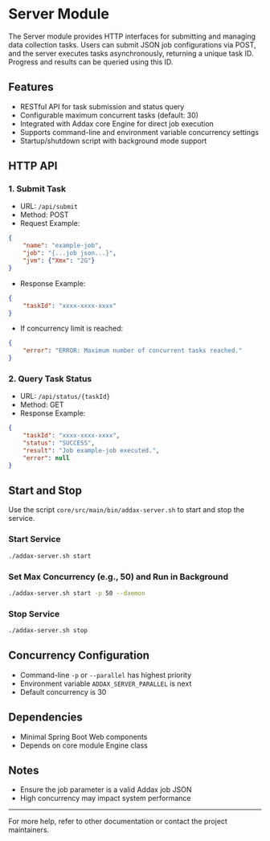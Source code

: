 # Server Module

The Server module provides HTTP interfaces for submitting and managing data collection tasks. Users can submit JSON job configurations via POST, and the server executes tasks asynchronously, returning a unique task ID. Progress and results can be queried using this ID.

## Features
- RESTful API for task submission and status query
- Configurable maximum concurrent tasks (default: 30)
- Integrated with Addax core Engine for direct job execution
- Supports command-line and environment variable concurrency settings
- Startup/shutdown script with background mode support

## HTTP API

### 1. Submit Task
- URL: `/api/submit`
- Method: POST
- Request Example:
```json
{
    "name": "example-job",
    "job": "{...job json...}",
    "jvm": {"Xmx": "2G"}
}
```
- Response Example:
```json
{
    "taskId": "xxxx-xxxx-xxxx"
}
```
- If concurrency limit is reached:
```json
{
    "error": "ERROR: Maximum number of concurrent tasks reached."
}
```

### 2. Query Task Status
- URL: `/api/status/{taskId}`
- Method: GET
- Response Example:
```json
{
    "taskId": "xxxx-xxxx-xxxx",
    "status": "SUCCESS",
    "result": "Job example-job executed.",
    "error": null
}
```

## Start and Stop

Use the script `core/src/main/bin/addax-server.sh` to start and stop the service.

### Start Service
```bash
./addax-server.sh start
```

### Set Max Concurrency (e.g., 50) and Run in Background
```bash
./addax-server.sh start -p 50 --daemon
```

### Stop Service
```bash
./addax-server.sh stop
```

## Concurrency Configuration
- Command-line `-p` or `--parallel` has highest priority
- Environment variable `ADDAX_SERVER_PARALLEL` is next
- Default concurrency is 30

## Dependencies
- Minimal Spring Boot Web components
- Depends on core module Engine class

## Notes
- Ensure the job parameter is a valid Addax job JSON
- High concurrency may impact system performance

---
For more help, refer to other documentation or contact the project maintainers.

